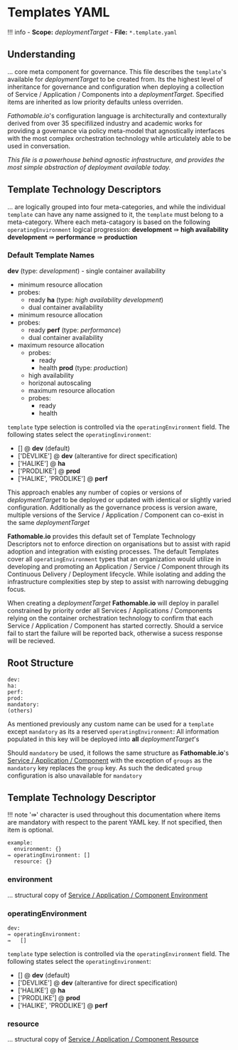 # Templates YAML

!!! info
		- **Scope:** _deploymentTarget_
		- **File:** `*.template.yaml`

## Understanding

… core meta component for governance. This file describes the `template`'s available for _deploymentTarget_ to be created from. Its the highest level of inheritance for governance and configuration when deploying a collection of Service / Application / Components into a _deploymentTarget_. Specified items are inherited as low priority defaults unless overriden.

_Fathomable.io_'s configuration language is architecturally and contexturally derived from over 35 specifilized industry and academic works for providing a governance via policy meta-model that agnostically interfaces with the most complex orchestration technology while articulately able to be used in conversation.

_This file is a powerhouse behind agnostic infrastructure, and provides the most simple abstraction of deployment available today._

## Template Technology Descriptors

… are logically grouped into four meta-categories, and while the individual `template` can have any name assigned to it, the `template` must belong to a meta-category. Where each meta-catagory is based on the following `operatingEnvironment` logical progression:
**development** ⇛ **high availability development** ⇛ **performance** ⇛ **production**

### Default Template Names
**dev** (type: _development_)
	- single container availability
  - minimum resource allocation
  - probes:
	  - ready
**ha** (type: _high availability development_)
	- dual container availability
  - minimum resource allocation
  - probes:
	  - ready
**perf** (type: _performance_)
	- dual container availability
  - maximum resource allocation
	- probes:
		- ready
		- health
**prod** (type: _production_)
	- high availability
	- horizonal autoscaling
	- maximum resource allocation
	- probes:
		- ready
		- health

`template` type selection is controlled via the `operatingEnvironment` field. The following states select the `operatingEnvironment`:
- [] @ **dev** (default)
- ['DEVLIKE'] @ **dev** (alterantive for direct specification)
- ['HALIKE'] @ **ha**
- ['PRODLIKE'] @ **prod**
- ['HALIKE', 'PRODLIKE'] @ **perf**

This approach enables any number of copies or versions of _deploymentTarget_ to be deployed or updated with identical or slightly varied configuration. Additionally as the governance process is version aware, multiple versions of the Service / Application / Component can co-exist in the same _deploymentTarget_

**Fathomable.io** provides this default set of Template Technology Descriptors not to enforce direction on organisations but to assist with rapid adoption and integration with existing processes. The default Templates cover all `operatingEnvironment` types that an organization would utilize in developing and promoting an Application / Service / Component through its Continuous Delivery / Deployment lifecycle. While isolating and adding the infrastructure complexities step by step to assist with narrowing debugging focus.

When creating a _deploymentTarget_ **Fathomable.io** will deploy in parallel constrained by priority order all Services / Applications / Components relying on the container orchestration technology to confirm that each Service / Application / Component has started correctly. Should a service fail to start the failure will be reported back, otherwise a sucess response will be recieved.

## Root Structure

```
dev:
ha:
perf:
prod:
mandatory:
(others)
```
As mentioned previously any custom name can be used for a `template` except `mandatory` as its a reserved `operatingEnvironment`: All information populated in this key will be deployed into **all** _deploymentTarget_'s

Should `mandatory` be used, it follows the same structure as **Fathomable.io**'s [Service / Application / Component](./index.md) with the exception of `groups` as the `mandatory` key replaces the `group` key. As such the dedicated `group` configuration is also unavailable for `mandatory`

## Template Technology Descriptor

!!! note
		'⇛' character is used throughout this documentation where items are mandatory with respect to the parent YAML key. If not specified, then item is optional.

```
example:
  environment: {}
⇛ operatingEnvironment: []
  resource: {}
```

### environment

… structural copy of [Service / Application / Component Environment](./index.md#environment)

### operatingEnvironment

```
dev:
⇛ operatingEnvironment:
⇛   []
```

`template` type selection is controlled via the `operatingEnvironment` field. The following states select the `operatingEnvironment`:
- [] @ **dev** (default)
- ['DEVLIKE'] @ **dev** (alterantive for direct specification)
- ['HALIKE'] @ **ha**
- ['PRODLIKE'] @ **prod**
- ['HALIKE', 'PRODLIKE'] @ **perf**

### resource

… structural copy of [Service / Application / Component Resource](./index.md#resource)

